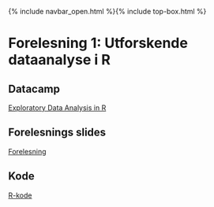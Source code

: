 {% include navbar_open.html %}{% include top-box.html %}
# Forelesning 1: Utforskende dataanalyse i R

## Datacamp
[Exploratory Data Analysis in R](https://app.datacamp.com/learn/courses/exploratory-data-analysis-in-r)

## Forelesnings slides
[Forelesning](https://github.com/uit-sok-2009-h22/uit-sok-2009-h22.github.io/blob/main/filer/Sok%202009%20Forelesning%201.pptx)

## Kode 
[R-kode](https://github.com/uit-sok-2009-h22/uit-sok-2009-h22.github.io/blob/main/filer/Forelesning%201.R)


